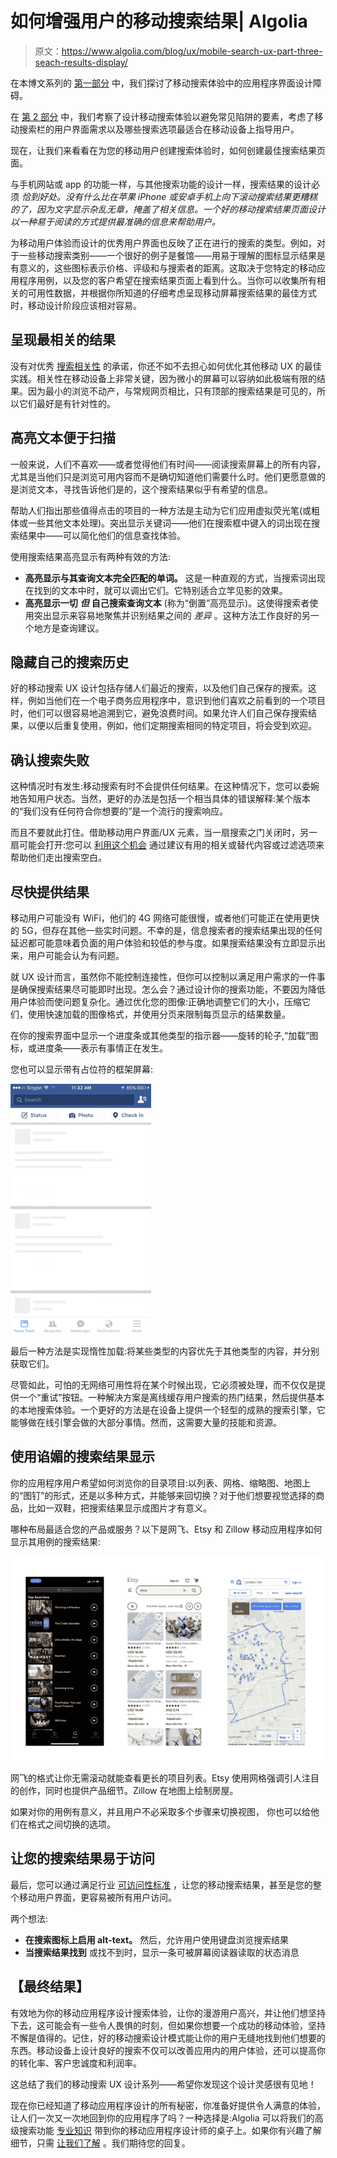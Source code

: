 # 如何增强用户的移动搜索结果| Algolia

> 原文：<https://www.algolia.com/blog/ux/mobile-search-ux-part-three-seach-results-display/>

在本博文系列的 [第一部分](https://www.algolia.com/blog/ux/mobile-search-ux-8-obstacles/) 中，我们探讨了移动搜索体验中的应用程序界面设计障碍。

在 [第 2 部分](https://www.algolia.com/blog/ux/mobile-search-ux-part-two-deconstructing-mobile-search/) 中，我们考察了设计移动搜索体验以避免常见陷阱的要素，考虑了移动搜索栏的用户界面需求以及哪些搜索选项最适合在移动设备上指导用户。

现在，让我们来看看在为您的移动用户创建搜索体验时，如何创建最佳搜索结果页面。

与手机网站或 app 的功能一样，与其他搜索功能的设计一样，搜索结果的设计必须 *恰到好处。没有什么比在苹果 iPhone 或安卓手机上向下滚动搜索结果更糟糕的了，因为文字显示杂乱无章，掩盖了相关信息。一个好的移动搜索结果页面设计以一种易于阅读的方式提供最准确的信息来帮助用户。*

为移动用户体验而设计的优秀用户界面也反映了正在进行的搜索的类型。例如，对于一些移动搜索类别——一个很好的例子是餐馆——用易于理解的图标显示结果是有意义的，这些图标表示价格、评级和与搜索者的距离。这取决于您特定的移动应用程序用例，以及您的客户希望在搜索结果页面上看到什么。当你可以收集所有相关的可用性数据，并根据你所知道的仔细考虑呈现移动屏幕搜索结果的最佳方式时，移动设计阶段应该相对容易。

## [](#present-the-most-relevant-results)呈现最相关的结果

没有对优秀 [搜索相关性](https://www.algolia.com/doc/guides/managing-results/relevance-overview/#relevance-overview) 的承诺，你还不如不去担心如何优化其他移动 UX 的最佳实践。相关性在移动设备上非常关键，因为微小的屏幕可以容纳如此极端有限的结果。因为最小的浏览不动产，与常规网页相比，只有顶部的搜索结果是可见的，所以它们最好是有针对性的。

## [](#highlight-text-for-easy-scanning)高亮文本便于扫描

一般来说，人们不喜欢——或者觉得他们有时间——阅读搜索屏幕上的所有内容，尤其是当他们只是浏览可用内容而不是确切知道他们需要什么时。他们更愿意做的是浏览文本，寻找告诉他们是的，这个搜索结果似乎有希望的信息。

帮助人们指出那些值得点击的项目的一种方法是主动为它们应用虚拟荧光笔(或粗体或一些其他文本处理)。突出显示关键词——他们在搜索框中键入的词出现在搜索结果中——可以简化他们的信息查找体验。

使用搜索结果高亮显示有两种有效的方法:

*   **高亮显示与其查询文本完全匹配的单词。** 这是一种直观的方式，当搜索词出现在找到的文本中时，就可以调出它们。它特别适合立竿见影的效果。
*   **高亮显示一切** ***但*** **自己搜索查询文本** (称为“倒置”高亮显示)。这使得搜索者使用突出显示来容易地聚焦并识别结果之间的 *差异* 。这种方法工作良好的另一个地方是查询建议。

## [](#stash-their-search-history)隐藏自己的搜索历史

好的移动搜索 UX 设计包括存储人们最近的搜索，以及他们自己保存的搜索。这样，例如当他们在一个电子商务应用程序中，意识到他们喜欢之前看到的一个项目时，他们可以很容易地追溯到它，避免浪费时间。如果允许人们自己保存搜索结果，以便以后重复使用，例如，他们定期搜索相同的特定项目，将会受到欢迎。

## [](#acknowledge-failed-searches)确认搜索失败

这种情况时有发生:移动搜索有时不会提供任何结果。在这种情况下，您可以委婉地告知用户状态。当然，更好的办法是包括一个相当具体的错误解释:某个版本的“我们没有任何符合你想要的”是一个流行的搜索响应。

而且不要就此打住。借助移动用户界面/UX 元素，当一扇搜索之门关闭时，另一扇可能会打开:您可以 [利用这个机会](https://www.algolia.com/blog/ux/3-examples-to-help-you-transform-the-no-results-search-results-page/) 通过建议有用的相关或替代内容或过滤选项来帮助他们走出搜索空白。

## [](#provide-their-results-asap)尽快提供结果

移动用户可能没有 WiFi，他们的 4G 网络可能很慢，或者他们可能正在使用更快的 5G，但存在其他一些实时问题。不幸的是，信息搜索者的搜索结果出现的任何延迟都可能意味着负面的用户体验和较低的参与度。如果搜索结果没有立即显示出来，用户可能会认为有问题。

就 UX 设计而言，虽然你不能控制连接性，但你可以控制以满足用户需求的一件事是确保搜索结果尽可能即时出现。怎么会？通过设计你的搜索功能，不要因为降低用户体验而使问题复杂化。通过优化您的图像:正确地调整它们的大小，压缩它们，使用快速加载的图像格式，并使用分页来限制每页显示的结果数量。

在你的搜索界面中显示一个进度条或其他类型的指示器——旋转的轮子,“加载”图标，或进度条——表示有事情正在发生。

您也可以显示带有占位符的框架屏幕:

![](img/cadc2d4f37a0575f7a0a39a8474eabc0.png)

最后一种方法是实现惰性加载:将某些类型的内容优先于其他类型的内容，并分别获取它们[](https://developer.apple.com/documentation/uikit/views_and_controls/table_views/asynchronously_loading_images_into_table_and_collection_views)。

尽管如此，可怕的无网络可用性将在某个时候出现，它必须被处理，而不仅仅是提供一个“重试”按钮。一种解决方案是离线缓存用户搜索的热门结果，然后提供基本的本地搜索体验。一个更好的方法是在设备上提供一个轻型的成熟的搜索引擎，它能够做在线引擎会做的大部分事情。然而，这需要大量的技能和资源。

## [](#use-a-flattering-search-results-display)使用谄媚的搜索结果显示

你的应用程序用户希望如何浏览你的目录项目:以列表、网格、缩略图、地图上的“图钉”的形式，还是以多种方式，并能够来回切换？对于他们想要视觉选择的商品，比如一双鞋，把搜索结果显示成图片才有意义。

哪种布局最适合您的产品或服务？以下是网飞、Etsy 和 Zillow 移动应用程序如何显示其用例的搜索结果:

![](img/39774a9552514c91739044a558028953.png)

网飞的格式让你无需滚动就能查看更长的项目列表。Etsy 使用网格强调引人注目的创作，同时也提供产品细节。Zillow 在地图上绘制房屋。

如果对你的用例有意义，并且用户不必采取多个步骤来切换视图， 你也可以给他们在格式之间切换的选项。

## [](#make-your-search-results-accessible)让您的搜索结果易于访问

最后，您可以通过满足行业 [可访问性标准](https://www.algolia.com/blog/ux/web-content-accessibility-guidelines-wcag-how-to-make-site-search-work-for-people-with-disabilities/) ，让您的移动搜索结果，甚至是您的整个移动用户界面，更容易被所有用户访问。

两个想法:

*   **在搜索图标上启用 alt-text。** 然后，允许用户使用键盘浏览搜索结果
*   **当搜索结果找到** 或找不到时，显示一条可被屏幕阅读器读取的状态消息

## [](#the-end-results)【最终结果】

有效地为你的移动应用程序设计搜索体验，让你的漫游用户高兴，并让他们想坚持下去，这可能会有一些令人畏惧的时刻，但如果你想要一个成功的移动体验，坚持不懈是值得的。记住，好的移动搜索设计模式能让你的用户无缝地找到他们想要的东西。移动设备上设计良好的搜索不仅可以改善应用内的用户体验，还可以提高你的转化率、客户忠诚度和利润率。

这总结了我们的移动搜索 UX 设计系列——希望你发现这个设计灵感很有见地！

现在你已经知道了移动应用程序设计的所有秘密，你准备好提供令人满意的体验，让人们一次又一次地回到你的应用程序了吗？一种选择是:Algolia 可以将我们的高级搜索功能 [专业知识](https://www.algolia.com/industries-and-solutions/mobile-search/) 带到你的移动应用程序设计师的桌子上。如果你有兴趣了解细节，只需 [让我们了解](https://www.algolia.com/contactus/) 。我们期待您的回复。